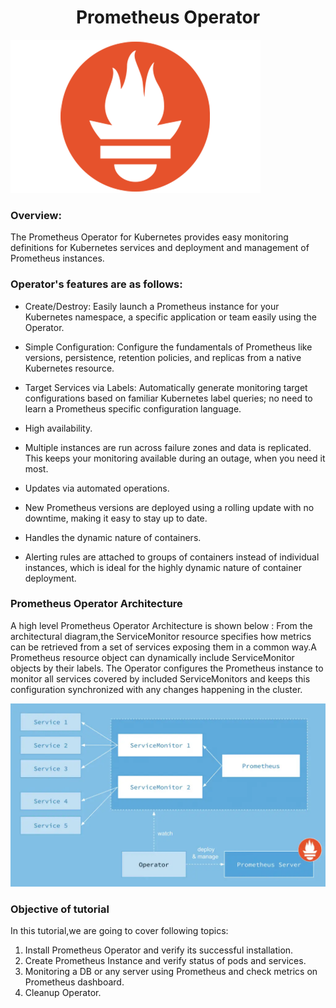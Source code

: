 <h1 align="center">Prometheus Operator</h1>

![Logo](_images/logo.PNG)


### Overview:

The Prometheus Operator for Kubernetes provides easy monitoring definitions for Kubernetes services and deployment and management of Prometheus instances.

### Operator's features are as follows:

- Create/Destroy: Easily launch a Prometheus instance for your Kubernetes namespace, a specific application or team easily using the Operator.

- Simple Configuration: Configure the fundamentals of Prometheus like versions, persistence, retention policies, and replicas from a native Kubernetes resource.

- Target Services via Labels: Automatically generate monitoring target configurations based on familiar Kubernetes label queries; no need to learn a Prometheus specific  configuration language.
  
- High availability.

- Multiple instances are run across failure zones and data is replicated. This keeps your monitoring available during an outage, when you need it most.

- Updates via automated operations.

- New Prometheus versions are deployed using a rolling update with no downtime, making it easy to stay up to date.

- Handles the dynamic nature of containers.

- Alerting rules are attached to groups of containers instead of individual instances, which is ideal for the highly dynamic nature of container deployment.


### Prometheus Operator Architecture

A high level Prometheus Operator Architecture is shown below :
From the architectural diagram,the ServiceMonitor resource specifies how metrics can be retrieved from a set of services exposing them in a common way.A Prometheus resource object can dynamically include ServiceMonitor objects by their labels. The Operator configures the Prometheus instance to monitor all services covered by included ServiceMonitors and keeps this configuration synchronized with any changes happening in the cluster.


![](_images/prometheus-architecture.png)


### Objective of tutorial

In this tutorial,we are going to cover following topics:

1. Install Prometheus Operator and verify its successful installation.
2. Create Prometheus Instance and verify status of pods and services.
3. Monitoring a DB or any server using Prometheus and check metrics on Prometheus dashboard.
4. Cleanup Operator.





